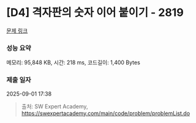 # [D4] 격자판의 숫자 이어 붙이기 - 2819 

[문제 링크](https://swexpertacademy.com/main/code/problem/problemDetail.do?contestProbId=AV7I5fgqEogDFAXB) 

### 성능 요약

메모리: 95,848 KB, 시간: 218 ms, 코드길이: 1,400 Bytes

### 제출 일자

2025-09-01 17:38



> 출처: SW Expert Academy, https://swexpertacademy.com/main/code/problem/problemList.do
